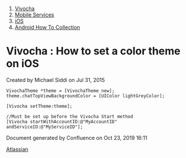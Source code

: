 1.  [Vivocha](index.html)
2.  [Mobile Services](Mobile-Services_1048602.html)
3.  [iOS](iOS_5079111.html)
4.  [Android How To Collection](5079105.html)

<span id="title-text"> Vivocha : How to set a color theme on iOS </span>
========================================================================

Created by <span class="author"> Michael Siddi</span> on Jul 31, 2015

``` syntaxhighlighter-pre
VivochaTheme *theme = [VivochaTheme new];
theme.chatTopViewBackgroundColor = [UIColor lightGreyColor];
 
[Vivocha setTheme:theme];
 
//Must be set up before the Vivocha Start method
[Vivocha startWithAccountID:@"MyAccountID" andServiceID:@"MyServiceID"];
```

Document generated by Confluence on Oct 23, 2019 16:11

[Atlassian](http://www.atlassian.com/)
